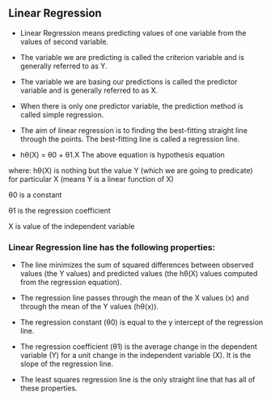 ## Linear Regression 
						
- Linear Regression means predicting values of one variable from the values of second variable. 

- The variable we are predicting is called the criterion variable and is generally referred to as Y. 

- The variable we are basing our predictions is called the predictor variable and is generally referred to as X. 

- When there is only one predictor variable, the prediction method is called simple regression.

- The aim of linear regression is to finding the best-fitting straight line through the points. The best-fitting line is called a regression line.

- hθ(X) = θ0 + θ1.X
The above equation is hypothesis equation

where:
hθ(X) is nothing but the value Y (which we are going to predicate) for particular X (means Y is a linear function of X)

θ0 is a constant

θ1 is  the regression coefficient

X is value of the independent variable


### Linear Regression line has the following properties:

- The line minimizes the sum of squared differences between observed values (the Y values) and predicted values (the hθ(X) values computed from the regression equation).

- The regression line passes through the mean of the X values (x) and through the mean of the Y values (hθ(x)).

- The regression constant (θ0) is equal to the y intercept of the regression line.

- The regression coefficient (θ1) is the average change in the dependent variable (Y) for a unit change in the independent variable (X). It is the slope of the regression line.

- The least squares regression line is the only straight line that has all of these properties.
